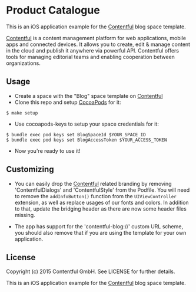 # Product Catalogue

This is an iOS application example for the [Contentful][1] blog space template.

[Contentful][1] is a content management platform for web applications, mobile apps and connected devices. It allows you to create, edit & manage content in the cloud and publish it anywhere via powerful API. Contentful offers tools for managing editorial teams and enabling cooperation between organizations.

## Usage

- Create a space with the "Blog" space template on [Contentful][1]
- Clone this repo and setup [CocoaPods][2] for it:

```
$ make setup
```

- Use cocoapods-keys to setup your space credentials for it:

```
$ bundle exec pod keys set BlogSpaceId $YOUR_SPACE_ID
$ bundle exec pod keys set BlogAccessToken $YOUR_ACCESS_TOKEN
```

- Now you're ready to use it!

## Customizing

- You can easily drop the [Contentful][1] related branding by removing 'ContentfulDialogs' and 'ContentfulStyle' from the Podfile. You will need to remove the `addInfoButton()` function from the `UIViewController` extension, as well as replace usages of our fonts and colors. In addition to that, update the bridging header as there are now some header files missing.

- The app has support for the 'contentful-blog://' custom URL scheme, you should also remove that if you are using the template for your own application.

## License

Copyright (c) 2015 Contentful GmbH. See LICENSE for further details.


[1]: https://www.contentful.com
[2]: http://cocoapods.org
























This is an iOS application example for the [Contentful][1] blog
space template.

[1]: https://www.contentful.com
